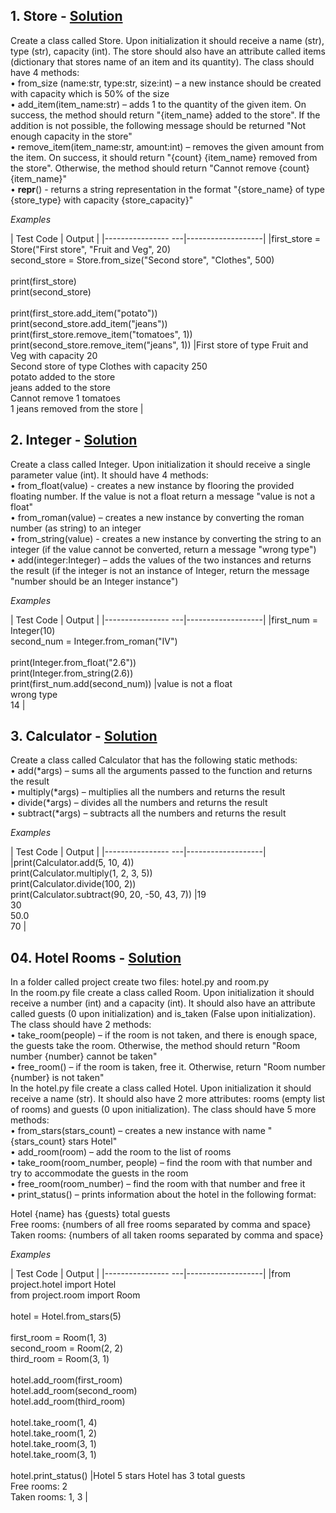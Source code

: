 ## **1.	Store -** [Solution](https://github.com/elenaborisova/Python-OOP/blob/main/05.%20Attributes%20and%20Methods%20-%20Lab/01_store.py)
Create a class called Store. Upon initialization it should receive a name (str), type (str), capacity (int). The store should also have an attribute called items (dictionary that stores name of an item and its quantity). The class should have 4 methods:  
•	from_size (name:str, type:str, size:int) – a new instance should be created with capacity which is 50% of the size  
•	add_item(item_name:str) – adds 1 to the quantity of the given item. On success, the method should return "{item_name} added to the store". If the addition is not possible, the following message should be returned "Not enough capacity in the store"  
•	remove_item(item_name:str, amount:int) – removes the given amount from the item. On success, it should return "{count} {item_name} removed from the store". Otherwise, the method should return "Cannot remove {count} {item_name}"  
•	__repr__() - returns a string representation in the format "{store_name} of type {store_type} with capacity {store_capacity}"  

*Examples*

|       Test Code       |      Output       |
|----------------    ---|-------------------|
|first_store = Store("First store", "Fruit and Veg", 20)<br>second_store = Store.from_size("Second store", "Clothes", 500)<br><br>print(first_store)<br>print(second_store)<br><br>print(first_store.add_item("potato"))<br>print(second_store.add_item("jeans"))<br>print(first_store.remove_item("tomatoes", 1))<br>print(second_store.remove_item("jeans", 1))         |First store of type Fruit and Veg with capacity 20<br>Second store of type Clothes with capacity 250<br>potato added to the store<br>jeans added to the store<br>Cannot remove 1 tomatoes<br>1 jeans removed from the store          |


## **2.	Integer -** [Solution](https://github.com/elenaborisova/Python-OOP/blob/main/05.%20Attributes%20and%20Methods%20-%20Lab/02_integer.py)
Create a class called Integer. Upon initialization it should receive a single parameter value (int). It should have 4 methods:  
•	from_float(value) - creates a new instance by flooring the provided floating number. If the value is not a float return a message "value is not a float"  
•	from_roman(value) – creates a new instance by converting the roman number (as string) to an integer  
•	from_string(value) - creates a new instance by converting the string to an integer (if the value cannot be converted, return a message "wrong type")  
•	add(integer:Integer) – adds the values of the two instances and returns the result (if the integer is not an instance of Integer, return the message "number should be an Integer instance")

*Examples*

|       Test Code       |      Output       |
|----------------    ---|-------------------|
|first_num = Integer(10)<br>second_num = Integer.from_roman("IV")<br><br>print(Integer.from_float("2.6"))<br>print(Integer.from_string(2.6))<br>print(first_num.add(second_num))          |value is not a float<br>wrong type<br>14          |



## **3.	Calculator -** [Solution](https://github.com/elenaborisova/Python-OOP/blob/main/05.%20Attributes%20and%20Methods%20-%20Lab/03_calculator.py)
Create a class called Calculator that has the following static methods:  
•	add(*args) – sums all the arguments passed to the function and returns the result  
•	multiply(*args) – multiplies all the numbers and returns the result  
•	divide(*args) – divides all the numbers and returns the result  
•	subtract(*args) – subtracts all the numbers and returns the result  

*Examples*

|       Test Code       |      Output       |
|----------------    ---|-------------------|
|print(Calculator.add(5, 10, 4))<br>print(Calculator.multiply(1, 2, 3, 5))<br>print(Calculator.divide(100, 2))<br>print(Calculator.subtract(90, 20, -50, 43, 7))          |19<br>30<br>50.0<br>70          |



## **04.	Hotel Rooms -** [Solution](https://github.com/elenaborisova/Python-OOP/tree/main/05.%20Attributes%20and%20Methods%20-%20Lab/hotel_rooms_04/project)
In a folder called project create two files: hotel.py and room.py  
In the room.py file create a class called Room. Upon initialization it should receive a number (int) and a capacity (int). It should also have an attribute called guests (0 upon initialization) and is_taken (False upon initialization). The class should have 2 methods:  
•	take_room(people) – if the room is not taken, and there is enough space, the guests take the room. Otherwise, the method should return "Room number {number} cannot be taken"  
•	free_room() – if the room is taken, free it. Otherwise, return "Room number {number} is not taken"  
In the hotel.py file create a class called Hotel. Upon initialization it should receive a name (str). It should also have 2 more attributes: rooms (empty list of rooms) and guests (0 upon initialization). The class should have 5 more methods:  
•	from_stars(stars_count) – creates a new instance with name "{stars_count} stars Hotel"  
•	add_room(room) – add the room to the list of rooms  
•	take_room(room_number, people) – find the room with that number and try to accommodate the guests in the room  
•	free_room(room_number) – find the room with that number and free it  
•	print_status() – prints information about the hotel in the following format:  
 
Hotel {name} has {guests} total guests  
Free rooms: {numbers of all free rooms separated by comma and space}  
Taken rooms: {numbers of all taken rooms separated by comma and space}  

*Examples*

|       Test Code       |      Output       |
|----------------    ---|-------------------|
|from project.hotel import Hotel<br>from project.room import Room<br><br>hotel = Hotel.from_stars(5)<br><br>first_room = Room(1, 3)<br>second_room = Room(2, 2)<br>third_room = Room(3, 1)<br><br>hotel.add_room(first_room)<br>hotel.add_room(second_room)<br>hotel.add_room(third_room)<br><br>hotel.take_room(1, 4)<br>hotel.take_room(1, 2)<br>hotel.take_room(3, 1)<br>hotel.take_room(3, 1)<br><br>hotel.print_status()         |Hotel 5 stars Hotel has 3 total guests<br>Free rooms: 2<br>Taken rooms: 1, 3          |


